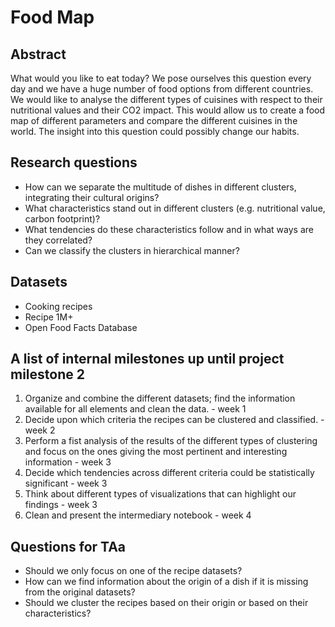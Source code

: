 # Food Map

## Abstract
What would you like to eat today? We pose ourselves this question every day and we have a huge number of food options from different countries. We would like to analyse the different types of cuisines with respect to their nutritional values and their CO2 impact. This would allow us to create a food map of different parameters and compare the different cuisines in the world. The insight into this question could possibly change our habits.

## Research questions
* How can we separate the multitude of dishes in different clusters, integrating their cultural origins?
* What characteristics stand out in different clusters (e.g. nutritional value, carbon footprint)?
* What tendencies do these characteristics follow and in what ways are they correlated?
* Can we classify the clusters in hierarchical manner?

## Datasets
* Cooking recipes
* Recipe 1M+
* Open Food Facts Database

## A list of internal milestones up until project milestone 2
1. Organize and combine the different datasets; find the information available for all elements and clean the data. - week 1
2. Decide upon which criteria the recipes can be clustered and classified. - week 2
3. Perform a fist analysis of the results of the different types of clustering and focus on the ones giving the most pertinent and interesting information - week 3
4. Decide which tendencies across different criteria could be statistically significant - week 3
5. Think about different types of visualizations that can highlight our findings - week 3
6. Clean and present the intermediary notebook - week 4


## Questions for TAa
* Should we only focus on one of the recipe datasets?
* How can we find information about the origin of a dish if it is missing from the original datasets?
* Should we cluster the recipes based on their origin or based on their characteristics?
